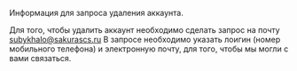 Информация для запроса удаления аккаунта.

Для того, чтобы удалить аккаунт необходимо сделать запрос на почту subykhalo@sakurascs.ru
В запросе необходимо указать лоигин (номер мобильного телефона) и электронную почту, для того, чтобы мы могли с вами связаться.
